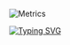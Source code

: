 ![Metrics](https://metrics.lecoq.io/OverFitted?template=classic&isocalendar=1&lines=1&repositories=1&base=header%2C%20activity%2C%20community%2C%20repositories%2C%20metadata&base.indepth=false&base.hireable=false&base.skip=false&repositories.batch=100&repositories.forks=false&repositories.affiliations=owner&isocalendar=true&isocalendar.duration=half-year&lines=true&lines.sections=base&lines.repositories.limit=2&lines.history.limit=1&repositories=false&repositories.pinned=2&repositories.starred=0&repositories.random=0&repositories.order=featured%2C%20pinned%2C%20starred%2C%20random&config.timezone=Europe%2FMoscow)

[![Typing SVG](https://readme-typing-svg.demolab.com?font=Fira+Code&duration=3000&pause=1700&color=259789&center=true&vCenter=true&width=845&lines=AI%2FML+engineer;SPBSTU+Student;Just+an+OverFitted+model+after+all)](https://git.io/typing-svg)

<!--
**OverFitted/OverFitted** is a ✨ _special_ ✨ repository because its `README.md` (this file) appears on your GitHub profile.

Here are some ideas to get you started:

- 🔭 I’m currently working on ...
- 🌱 I’m currently learning ...
- 👯 I’m looking to collaborate on ...
- 🤔 I’m looking for help with ...
- 💬 Ask me about ...
- 📫 How to reach me: ...
- 😄 Pronouns: ...
- ⚡ Fun fact: ...
-->
